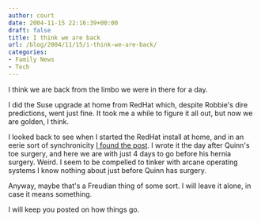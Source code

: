 ```yaml
---
author: court
date: 2004-11-15 22:16:39+00:00
draft: false
title: I think we are back
url: /blog/2004/11/15/i-think-we-are-back/
categories:
- Family News
- Tech
---
```


I think we are back from the limbo we were in there for a day.

I did the Suse upgrade at home from RedHat which, despite Robbie's dire predictions, went just fine. It took me a while to figure it all out, but now we are golden, I think.

I looked back to see when I started the RedHat install at home, and in an eerie sort of synchronicity  [I found the post](http://www.vallentyne.com/blog/2003/09/yep-thought-so.htm). I wrote it the day after Quinn's toe surgery, and here we are with just 4 days to go before his hernia surgery. Weird. I seem to be compelled to tinker with arcane operating systems I know nothing about just before Quinn has surgery.

Anyway, maybe that's a Freudian thing of some sort.  I will leave it alone, in case it means something.

I will keep you posted on how things go.
